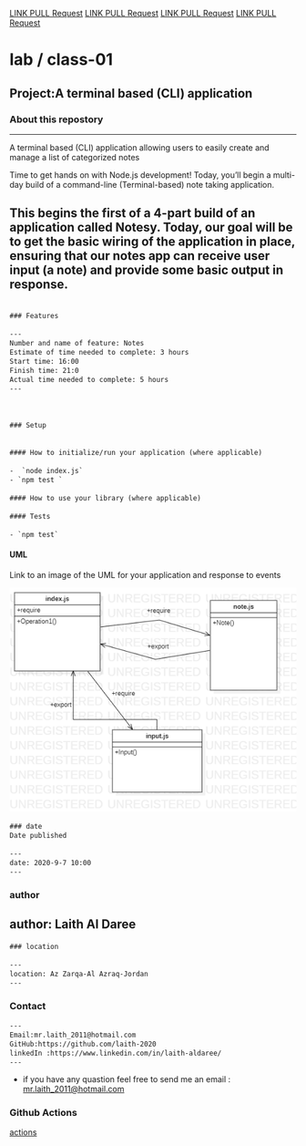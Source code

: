 
[LINK PULL Request](https://github.com/laith-401-advanced-javascript/notes/pull/1)
[LINK PULL Request](https://github.com/laith-401-advanced-javascript/notes/pull/2)
[LINK PULL Request](https://github.com/laith-401-advanced-javascript/notes/pull/3)
[LINK PULL Request](https://github.com/laith-401-advanced-javascript/notes/pull/4)



# lab / class-01

## Project:A terminal based (CLI) application

### About this repostory

---
A terminal based (CLI) application allowing users to easily create and manage a list of categorized notes

Time to get hands on with Node.js development! Today, you’ll begin a multi-day build of a command-line (Terminal-based) note taking application.

This begins the first of a 4-part build of an application called Notesy. Today, our goal will be to get the basic wiring of the application in place, ensuring that our notes app can receive user input (a note) and provide some basic output in response.
---
```

### Features

---
Number and name of feature: Notes
Estimate of time needed to complete: 3 hours 
Start time: 16:00
Finish time: 21:0
Actual time needed to complete: 5 hours
---



### Setup


#### How to initialize/run your application (where applicable)

-  `node index.js`
- `npm test `

#### How to use your library (where applicable)

#### Tests

- `npm test`

```
#### UML

Link to an image of the UML for your application and response to events

![UML IMAGE](img/Main.png)


```
### date
Date published

---
date: 2020-9-7 10:00
---
```
### author

author: Laith Al Daree
---
```
### location

---
location: Az Zarqa-Al Azraq-Jordan
---
```

### Contact 
```
---
Email:mr.laith_2011@hotmail.com
GitHub:https://github.com/laith-2020
linkedIn :https://www.linkedin.com/in/laith-aldaree/
---
```



* if you have any quastion feel free to send me an 
  email : mr.laith_2011@hotmail.com


### Github Actions
[actions](https://github.com/laith-401-advanced-javascript/notes/actions/runs/243430952)